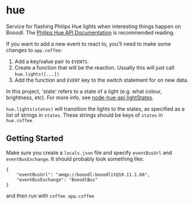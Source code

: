 hue
===

Service for flashing Philips Hue lights when interesting things happen on Booodl. The [Philips Hue API Documentation](http://developers.meethue.com/) is recommended reading.

If you want to add a new event to react to, you'll need to make some changes to `app.coffee`:
 1. Add a key/value pair to `EVENTS`.
 2. Create a function that will be the reaction. Usually this will just call `hue.lights([...])`
 3. Add the function and `EVENT` key to the switch statement for on new data.

In this project, 'state' refers to a state of a light (e.g. what colour, brightness, etc). For more info, see [node-hue-api lightStates](https://github.com/peter-murray/node-hue-api#using-lightstate-to-build-states).

`hue.lights(states)` will transition the lights to the states, as specified as a list of strings in `states`. These strings should be keys of `states` in `hue.coffee`


## Getting Started

Make sure you create a `locals.json` file and specify `eventBusUrl` and `eventBusExchange`. It should probably look something like:

```
{
    "eventBusUrl": "amqp://booodl:booodlit@10.11.1.66",
    "eventBusExchange": "BooodlBus"
}
```

and then run with `coffee app.coffee`
